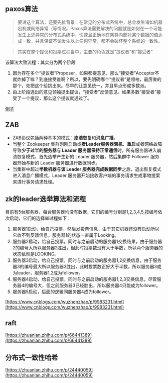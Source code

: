 
## paxos算法
> 要讲这个算法，还要先扯背景：在常见的分布式系统中，总会发生诸如机器宕机或网络异常（等情况。Paxos算法需要解决的问题就是如何在一个可能发生上述异常的分布式系统中，快速且正确地在集群内部对某个数据的值达成一致，并且保证不论发生以上任何异常，都不会破坏整个系统的一致性。

> 其实在整个提议和投票过程当中，主要的角色就是“提议者”和“接受者”

该算法大致流程：其实分为两个阶段

1. 因为存在多个“提议者”Proposer，如果都提意见，那么“接受者”Acceptor不就炸掉了嘛？到底接受谁啊？所以，要先明确哪个“提议者”是领袖，最厉害的那个，先把这个给挑出来。尽早的让意见统一，并且早点形成多数派。
2. 由上阶段选出的意见领袖提出提议，“接受者”反馈意见。如果多数“接受者”接受了一个提议，那么这个提议就通过了。

[例子](https://ocavue.com/paxos.html#%E8%8A%82%E7%82%B9%E6%95%85%E9%9A%9C%E7%9A%84%E4%BE%8B%E5%AD%90)

## ZAB
- ZAB协议包括两种基本的模式：**崩溃恢复**和**消息广播**。
- 当整个 Zookeeper 集群刚刚启动或**者Leader服务器宕机**、**重启**或者网络故障导致**少于过半的服务器与 Leader 服务器保持正常通信**时，所有服务器进入崩溃恢复模式，首先选举产生新的 Leader 服务器，然后集群中 Follower 服务器开始与新的 Leader 服务器进行数据同步。
- 当集群中超过**半数机器与该 Leader 服务器完成数据同步**之后，退出恢复模式进入消息广播模式，Leader 服务器开始接收客户端的事务请求生成事物提案来进行事务请求处理。

## zk的leader选举算法和流程
目前有5台服务器，每台服务器均没有数据，它们的编号分别是1,2,3,4,5,按编号依次启动，它们的选择举过程如下：

1. 服务器1启动，给自己投票，然后发投票信息，由于其它机器还没有启动所以它收不到反馈信息，服务器1的状态一直属于Looking。
2. 服务器2启动，给自己投票，同时与之前启动的服务器1交换结果，由于服务器2的编号大所以服务器2胜出，但此时投票数没有大于半数，所以两个服务器的状态依然是LOOKING。
3. 服务器3启动，给自己投票，同时与之前启动的服务器1,2交换信息，由于服务器3的编号最大所以服务器3胜出，此时投票数正好大于半数，所以服务器3成为leader，服务器1,2成为follower。
4. 服务器4启动，给自己投票，同时与之前启动的服务器1,2,3交换信息，尽管服务器4的编号大，但之前服务器3已经胜出，所以服务器4只能成为follower。
5. 服务器5启动，后面的逻辑同服务器4成为follower。

[https://www.cnblogs.com/wuzhenzhao/p/9983231.html](https://www.cnblogs.com/wuzhenzhao/p/9983231.html)


## raft

[https://zhuanlan.zhihu.com/p/66441389](https://zhuanlan.zhihu.com/p/66441389)



## 分布式一致性哈希

[https://zhuanlan.zhihu.com/p/24440059](https://zhuanlan.zhihu.com/p/24440059)